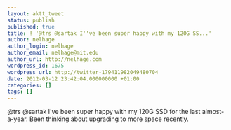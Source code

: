 ```yaml
---
layout: aktt_tweet
status: publish
published: true
title: ! '@trs @sartak I''ve been super happy with my 120G SS...'
author: nelhage
author_login: nelhage
author_email: nelhage@mit.edu
author_url: http://nelhage.com
wordpress_id: 1675
wordpress_url: http://twitter-179411982049480704
date: 2012-03-12 23:42:04.000000000 +01:00
categories: []
tags: []
---
```

@trs @sartak I've been super happy with my 120G SSD for the last almost-a-year. Been thinking about upgrading to more space recently.
